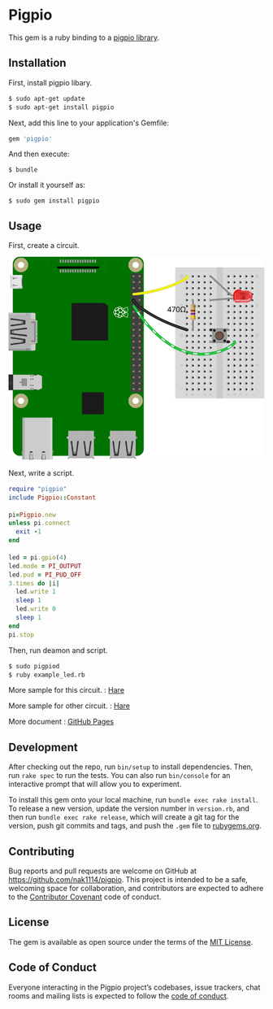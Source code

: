 # Pigpio

This gem is a ruby binding to a [pigpio library](http://abyz.me.uk/rpi/pigpio/).

## Installation

First, install pigpio libary.

```sh
$ sudo apt-get update
$ sudo apt-get install pigpio
```

Next, add this line to your application's Gemfile:

```ruby
gem 'pigpio'
```

And then execute:

    $ bundle

Or install it yourself as:

    $ sudo gem install pigpio

## Usage

First, create a circuit.

![board](./example/simple/board.svg)

Next, write a script.

```ruby
require "pigpio"
include Pigpio::Constant

pi=Pigpio.new
unless pi.connect
  exit -1
end

led = pi.gpio(4)
led.mode = PI_OUTPUT
led.pud = PI_PUD_OFF
3.times do |i|
  led.write 1
  sleep 1
  led.write 0
  sleep 1
end
pi.stop
```

Then, run deamon and script.

```sh
$ sudo pigpiod
$ ruby example_led.rb
```

More sample for this circuit. : [Hare](./example/simple/readme.md)

More sample for other circuit. : [Hare](./example/readme.md)

More document : [GitHub Pages](https://nak1114.github.io/ruby-extension-pigpio/Pigpio/IF.html)

## Development

After checking out the repo, run `bin/setup` to install dependencies. Then, run `rake spec` to run the tests. You can also run `bin/console` for an interactive prompt that will allow you to experiment.

To install this gem onto your local machine, run `bundle exec rake install`. To release a new version, update the version number in `version.rb`, and then run `bundle exec rake release`, which will create a git tag for the version, push git commits and tags, and push the `.gem` file to [rubygems.org](https://rubygems.org).

## Contributing

Bug reports and pull requests are welcome on GitHub at https://github.com/nak1114/pigpio. This project is intended to be a safe, welcoming space for collaboration, and contributors are expected to adhere to the [Contributor Covenant](http://contributor-covenant.org) code of conduct.

## License

The gem is available as open source under the terms of the [MIT License](https://opensource.org/licenses/MIT).

## Code of Conduct

Everyone interacting in the Pigpio project’s codebases, issue trackers, chat rooms and mailing lists is expected to follow the [code of conduct](https://github.com/nak1114/pigpio/blob/master/CODE_OF_CONDUCT.md).
